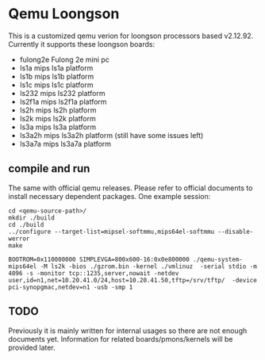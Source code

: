 
# Qemu Loongson

This is a customized qemu verion for loongson processors based v2.12.92. Currently it supports these loongson boards:

* fulong2e             Fulong 2e mini pc
* ls1a                 mips ls1a platform
* ls1b                 mips ls1b platform
* ls1c                 mips ls1c platform
* ls232                mips ls232 platform
* ls2f1a               mips ls2f1a platform
* ls2h                 mips ls2h platform
* ls2k                 mips ls2k platform
* ls3a                 mips ls3a platform
* ls3a2h               mips ls3a2h platform (still have some issues left)
* ls3a7a               mips ls3a7a platform

## compile and run

The same with official qemu releases. Please refer to official documents to install necessary dependent packages. One example session:

    cd <qemu-source-path>/
    mkdir ./build
    cd ./build
    ../configure --target-list=mipsel-softmmu,mips64el-softmmu --disable-werror
    make

    BOOTROM=0x110000000 SIMPLEVGA=800x600-16:0x0e800000 ./qemu-system-mips64el -M ls2k -bios ./gzrom.bin -kernel ./vmlinuz  -serial stdio -m 4096 -s -monitor tcp::1235,server,nowait -netdev user,id=n1,net=10.20.41.0/24,host=10.20.41.50,tftp=/srv/tftp/  -device pci-synopgmac,netdev=n1 -usb -smp 1 

## TODO

Previously it is mainly written for internal usages so there are not enough documents yet. Information for related boards/pmons/kernels will be provided later.





